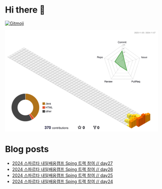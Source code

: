 # Hi there 👋
<a href="https://gitmoji.dev">
  <img
    src="https://img.shields.io/badge/gitmoji-%20😜%20😍-FFDD67.svg?style=flat-square"
    alt="Gitmoji"
  />
</a>

<!--
**chews26/chews26** is a ✨ _special_ ✨ repository because its `README.md` (this file) appears on your GitHub profile.

Here are some ideas to get you started:

- 🔭 I’m currently working on ...
- 🌱 I’m currently learning ...
- 👯 I’m looking to collaborate on ...
- 🤔 I’m looking for help with ...
- 💬 Ask me about ...
- 📫 How to reach me: ...
- 😄 Pronouns: ...
- ⚡ Fun fact: ...
-->
![](./profile-3d-contrib/profile-season-animate.svg)

# Blog posts
<!-- BLOG-POST-LIST:START -->
- [2024 스파르타 내일배움캠프 Sping 트랙 참여 // day27](https://shinelee26.tistory.com/36)
- [2024 스파르타 내일배움캠프 Sping 트랙 참여 // day26](https://shinelee26.tistory.com/35)
- [2024 스파르타 내일배움캠프 Sping 트랙 참여 // day25](https://shinelee26.tistory.com/34)
- [2024 스파르타 내일배움캠프 Sping 트랙 참여 // day24](https://shinelee26.tistory.com/33)
<!-- BLOG-POST-LIST:END -->
